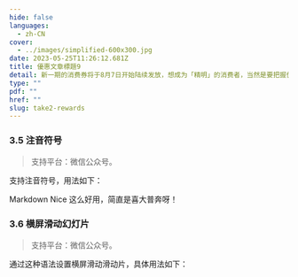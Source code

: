 ```yaml
---
hide: false
languages:
  - zh-CN
cover:
  - ../images/simplified-600x300.jpg
date: 2023-05-25T11:26:12.681Z
title: 優惠文章標題9
detail: 新一期的消费券将于8月7日开始陆续发放，想成为「精明」的消费者，当然是要把握优惠，投资于自己的健康！
type: ""
pdf: ""
href: ""
slug: take2-rewards
---
```

### 3.5 注音符号

> 支持平台：微信公众号。

支持注音符号，用法如下：

Markdown Nice 这么好用，简直是喜大普奔呀！

### 3.6 横屏滑动幻灯片

> 支持平台：微信公众号。

通过这种语法设置横屏滑动滑动片，具体用法如下：
